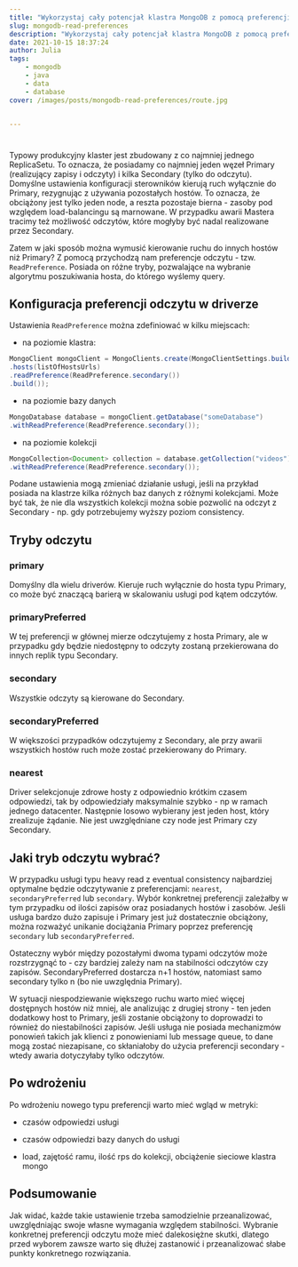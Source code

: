 ```yaml
---
title: "Wykorzystaj cały potencjał klastra MongoDB z pomocą preferencji odczytu"
slug: mongodb-read-preferences
description: "Wykorzystaj cały potencjał klastra MongoDB z pomocą preferencji odczytu"
date: 2021-10-15 18:37:24
author: Julia
tags:
    - mongodb
    - java
    - data
    - database
cover: /images/posts/mongodb-read-preferences/route.jpg


---
```


# 

Typowy produkcyjny klaster jest zbudowany z co najmniej jednego ReplicaSetu. To oznacza, że posiadamy co najmniej jeden węzeł Primary (realizujący zapisy i odczyty) i kilka Secondary (tylko do odczytu). Domyślne ustawienia konfiguracji sterowników kierują ruch wyłącznie do Primary, rezygnując z używania pozostałych hostów. To oznacza, że obciążony jest tylko jeden node, a reszta pozostaje bierna - zasoby pod względem load-balancingu są marnowane. W przypadku awarii Mastera tracimy też możliwość odczytów, które mogłyby być nadal realizowane przez Secondary.

Zatem w jaki sposób można wymusić kierowanie ruchu do innych hostów niż Primary? Z pomocą przychodzą nam preferencje odczytu - tzw. `ReadPreference`. Posiada on różne tryby, pozwalające na wybranie algorytmu poszukiwania hosta, do którego wyślemy query.

## Konfiguracja preferencji odczytu w driverze

Ustawienia `ReadPreference` można zdefiniować w kilku miejscach:

  

-   na poziomie klastra:
    
``` java
MongoClient mongoClient = MongoClients.create(MongoClientSettings.builder()  
.hosts(listOfHostsUrls)
.readPreference(ReadPreference.secondary())  
.build());
```
  

-   na poziomie bazy danych
    
``` java
MongoDatabase database = mongoClient.getDatabase("someDatabase")  
.withReadPreference(ReadPreference.secondary());
```
  

-   na poziomie kolekcji
    
``` java
MongoCollection<Document> collection = database.getCollection("videos")  
.withReadPreference(ReadPreference.secondary());
```
  

Podane ustawienia mogą zmieniać działanie usługi, jeśli na przykład posiada na klastrze kilka różnych baz danych z różnymi kolekcjami. Może być tak, że nie dla wszystkich kolekcji można sobie pozwolić na odczyt z Secondary - np. gdy potrzebujemy wyższy poziom consistency.

## Tryby odczytu

### primary

Domyślny dla wielu driverów. Kieruje ruch wyłącznie do hosta typu Primary, co może być znaczącą barierą w skalowaniu usługi pod kątem odczytów.

### primaryPreferred

W tej preferencji w głównej mierze odczytujemy z hosta Primary, ale w przypadku gdy będzie niedostępny to odczyty zostaną przekierowana do innych replik typu Secondary.

### secondary

Wszystkie odczyty są kierowane do Secondary.

### secondaryPreferred

W większości przypadków odczytujemy z Secondary, ale przy awarii wszystkich hostów ruch może zostać przekierowany do Primary.

### nearest

Driver selekcjonuje zdrowe hosty z odpowiednio krótkim czasem odpowiedzi, tak by odpowiedziały maksymalnie szybko - np w ramach jednego datacenter. Następnie losowo wybierany jest jeden host, który zrealizuje żądanie. Nie jest uwzględniane czy node jest Primary czy Secondary.

## Jaki tryb odczytu wybrać?

W przypadku usługi typu heavy read z eventual consistency najbardziej optymalne będzie odczytywanie z preferencjami: `nearest`, `secondaryPreferred` lub `secondary`. Wybór konkretnej preferencji zależałby w tym przypadku od ilości zapisów oraz posiadanych hostów i zasobów. Jeśli usługa bardzo dużo zapisuje i Primary jest już dostatecznie obciążony, można rozważyć unikanie dociążania Primary poprzez preferencję `secondary` lub `secondaryPreferred`.

Ostateczny wybór między pozostałymi dwoma typami odczytów może rozstrzygnąć to - czy bardziej zależy nam na stabilności odczytów czy zapisów. SecondaryPreferred dostarcza n+1 hostów, natomiast samo secondary tylko n (bo nie uwzględnia Primary).

W sytuacji niespodziewanie większego ruchu warto mieć więcej dostępnych hostów niż mniej, ale analizując z drugiej strony - ten jeden dodatkowy host to Primary, jeśli zostanie obciążony to doprowadzi to również do niestabilności zapisów. Jeśli usługa nie posiada mechanizmów ponowień takich jak klienci z ponowieniami lub message queue, to dane mogą zostać niezapisane, co skłaniałoby do użycia preferencji secondary - wtedy awaria dotyczyłaby tylko odczytów.


## Po wdrożeniu

Po wdrożeniu nowego typu preferencji warto mieć wgląd w metryki:

-   czasów odpowiedzi usługi
    
-   czasów odpowiedzi bazy danych do usługi
    
-   load, zajętość ramu, ilość rps do kolekcji, obciążenie sieciowe klastra mongo

## Podsumowanie

Jak widać, każde takie ustawienie trzeba samodzielnie przeanalizować, uwzględniając swoje własne wymagania względem stabilności. Wybranie konkretnej preferencji odczytu może mieć dalekosiężne skutki, dlatego przed wyborem zawsze warto się dłużej zastanowić i przeanalizować słabe punkty konkretnego rozwiązania.


